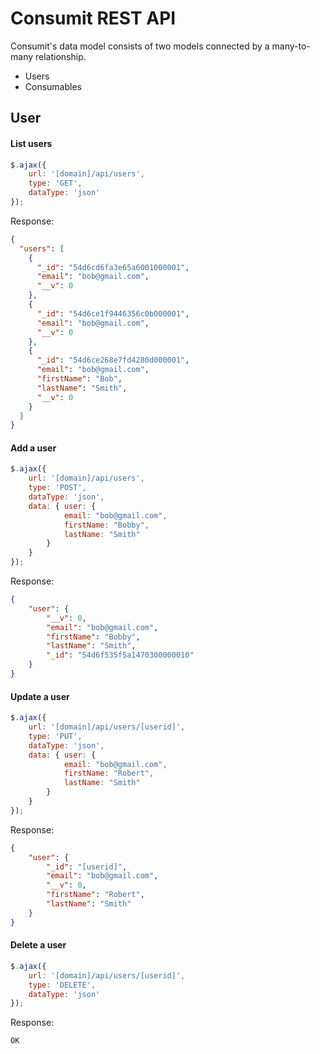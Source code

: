 # Consumit REST API

Consumit's data model consists of two models connected by a many-to-many relationship.

  - Users
  - Consumables

## User

#### List users
```js
$.ajax({
    url: '[domain]/api/users',
    type: 'GET',
    dataType: 'json'
});
```
Response:
```json
{
  "users": [
    {
      "_id": "54d6cd6fa3e65a6001000001",
      "email": "bob@gmail.com",
      "__v": 0
    },
    {
      "_id": "54d6ce1f9446356c0b000001",
      "email": "bob@gmail.com",
      "__v": 0
    },
    {
      "_id": "54d6ce268e7fd4280d000001",
      "email": "bob@gmail.com",
      "firstName": "Bob",
      "lastName": "Smith",
      "__v": 0
    }
  ]
}
```

#### Add a user
```js
$.ajax({
	url: '[domain]/api/users',
	type: 'POST',
	dataType: 'json',
	data: { user: {
            email: "bob@gmail.com",
            firstName: "Bobby",
            lastName: "Smith"
        }
    }
});
```
Response:
```json
{
    "user": {
        "__v": 0,
        "email": "bob@gmail.com",
        "firstName": "Bobby",
        "lastName": "Smith",
        "_id": "54d6f535f5a1470300000010"
    }
}
```

#### Update a user
```js
$.ajax({
	url: '[domain]/api/users/[userid]',
	type: 'PUT',
	dataType: 'json',
	data: { user: {
            email: "bob@gmail.com",
            firstName: "Robert",
            lastName: "Smith"
        }
    }
});
```
Response:
```json
{
    "user": {
        "_id": "[userid]",
        "email": "bob@gmail.com",
        "__v": 0,
        "firstName": "Robert",
        "lastName": "Smith"
    }
}
```

#### Delete a user
```js
$.ajax({
    url: '[domain]/api/users/[userid]',
    type: 'DELETE',
    dataType: 'json'
});
```
Response:
```
OK
```

